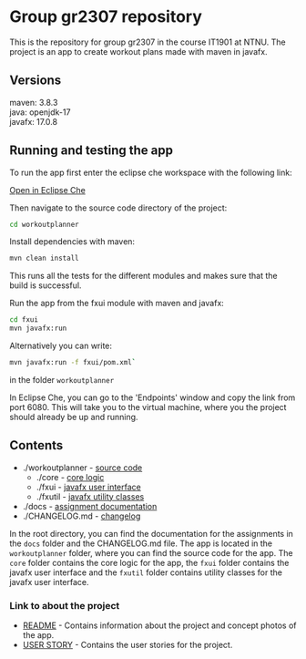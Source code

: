 # Group gr2307 repository

This is the repository for group gr2307 in the course IT1901 at NTNU. The project is an app to create workout plans made with maven in javafx.

## Versions

maven: 3.8.3 \
java: openjdk-17 \
javafx: 17.0.8

## Running and testing the app

To run the app first enter the eclipse che workspace with the following link:

[Open in Eclipse Che](https://che.stud.ntnu.no/#https://gitlab.stud.idi.ntnu.no/it1901/groups-2023/gr2307/gr2307.git/workoutplanner/3100/)

Then navigate to the source code directory of the project:

```bash
cd workoutplanner
```

Install dependencies with maven:

```bash
mvn clean install
```

This runs all the tests for the different modules and makes sure that the build is successful.

Run the app from the fxui module with maven and javafx:

```bash
cd fxui
mvn javafx:run
```

Alternatively you can write:

```bash
mvn javafx:run -f fxui/pom.xml` 
```

in the folder `workoutplanner`

In Eclipse Che, you can go to the 'Endpoints' window and copy the link from port 6080. This will take you to the virtual machine, where you the project should already be up and running.

## Contents

- ./workoutplanner - [source code](./workoutplanner)
  - ./core - [core logic](./workoutplanner/core)
  - ./fxui - [javafx user interface](./workoutplanner/fxui)
  - ./fxutil - [javafx utility classes](./workoutplanner/fxutil)
- ./docs - [assignment documentation](./docs)
- ./CHANGELOG.md - [changelog](./changelog)

In the root directory, you can find the documentation for the assignments in the `docs` folder and the CHANGELOG.md file. The app is located in the `workoutplanner` folder, where you can find the source code for the app. The `core` folder contains the core logic for the app, the `fxui` folder contains the javafx user interface and the `fxutil` folder contains utility classes for the javafx user interface.

### Link to about the project

- [README](workoutplanner/README.md) - Contains information about the project and concept photos of the app.
- [USER STORY](workoutplanner/USER_STORY.md) - Contains the user stories for the project.
